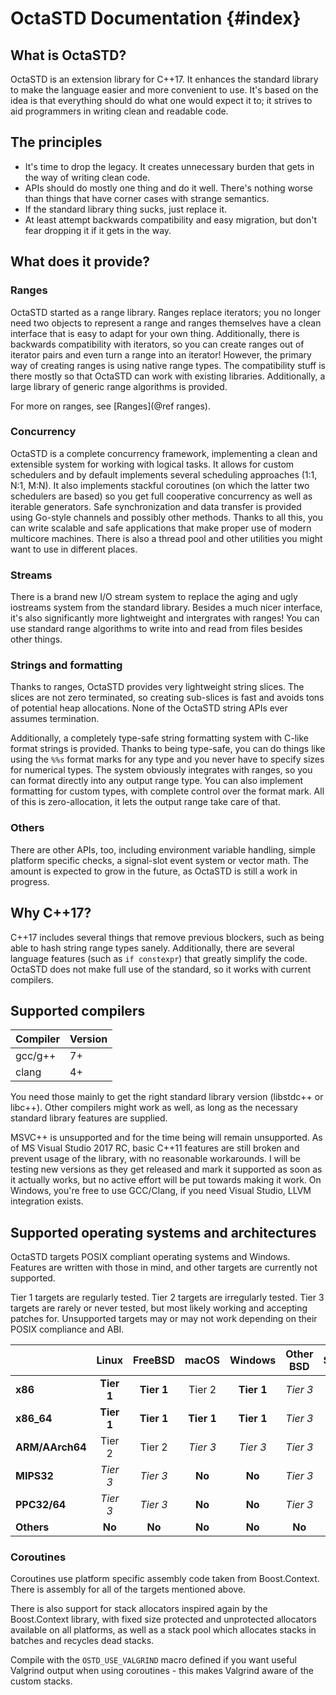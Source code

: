 # OctaSTD Documentation {#index}

## What is OctaSTD?

OctaSTD is an extension library for C++17. It enhances the standard library
to make the language easier and more convenient to use. It's based on the
idea is that everything should do what one would expect it to; it strives
to aid programmers in writing clean and readable code.

## The principles

* It's time to drop the legacy. It creates unnecessary burden that gets in
  the way of writing clean code.
* APIs should do mostly one thing and do it well. There's nothing worse than
  things that have corner cases with strange semantics.
* If the standard library thing sucks, just replace it.
* At least attempt backwards compatibility and easy migration, but don't fear
  dropping it if it gets in the way.

## What does it provide?

### Ranges

OctaSTD started as a range library. Ranges replace iterators; you no longer
need two objects to represent a range and ranges themselves have a clean
interface that is easy to adapt for your own thing. Additionally, there is
backwards compatibility with iterators, so you can create ranges out of
iterator pairs and even turn a range into an iterator! However, the primary
way of creating ranges is using native range types. The compatibility stuff
is there mostly so that OctaSTD can work with existing libraries. Additionally,
a large library of generic range algorithms is provided.

For more on ranges, see [Ranges](@ref ranges).

### Concurrency

OctaSTD is a complete concurrency framework, implementing a clean and
extensible system for working with logical tasks. It allows for custom
schedulers and by default implements several scheduling approaches (1:1,
N:1, M:N). It also implements stackful coroutines (on which the latter
two schedulers are based) so you get full cooperative concurrency as
well as iterable generators. Safe synchronization and data transfer is
provided using Go-style channels and possibly other methods. Thanks to
all this, you can write scalable and safe applications that make proper
use of modern multicore machines. There is also a thread pool and other
utilities you might want to use in different places.

### Streams

There is a brand new I/O stream system to replace the aging and ugly iostreams
system from the standard library. Besides a much nicer interface, it's also
significantly more lightweight and intergrates with ranges! You can use
standard range algorithms to write into and read from files besides other
things.

### Strings and formatting

Thanks to ranges, OctaSTD provides very lightweight string slices. The
slices are not zero terminated, so creating sub-slices is fast and avoids
tons of potential heap allocations. None of the OctaSTD string APIs ever
assumes termination.

Additionally, a completely type-safe string formatting system with C-like
format strings is provided. Thanks to being type-safe, you can do things
like using the `%%s` format marks for any type and you never have to specify
sizes for numerical types. The system obviously integrates with ranges, so
you can format directly into any output range type. You can also implement
formatting for custom types, with complete control over the format mark.
All of this is zero-allocation, it lets the output range take care of that.

### Others

There are other APIs, too, including environment variable handling, simple
platform specific checks, a signal-slot event system or vector math. The
amount is expected to grow in the future, as OctaSTD is still a work in
progress.

## Why C++17?

C++17 includes several things that remove previous blockers, such as being
able to hash string range types sanely. Additionally, there are several
language features (such as `if constexpr`) that greatly simplify the code.
OctaSTD does not make full use of the standard, so it works with current
compilers.

## Supported compilers

Compiler | Version
-------- | -------
gcc/g++  | 7+
clang    | 4+

You need those mainly to get the right standard library version (libstdc++
or libc++). Other compilers might work as well, as long as the necessary
standard library features are supplied.

MSVC++ is unsupported and for the time being will remain unsupported. As of MS
Visual Studio 2017 RC, basic C++11 features are still broken and prevent usage
of the library, with no reasonable workarounds. I will be testing new versions
as they get released and mark it supported as soon as it actually works, but no
active effort will be put towards making it work. On Windows, you're free to
use GCC/Clang, if you need Visual Studio, LLVM integration exists.

## Supported operating systems and architectures

OctaSTD targets POSIX compliant operating systems and Windows. Features are
written with those in mind, and other targets are currently not supported.

Tier 1 targets are regularly tested. Tier 2 targets are irregularly tested.
Tier 3 targets are rarely or never tested, but most likely working and
accepting patches for. Unsupported targets may or may not work depending
on their POSIX compliance and ABI.

|                 | Linux      | FreeBSD     | macOS      | Windows     | Other BSD | Solaris  | AIX      | Others |
|-----------------|:----------:|:-----------:|:----------:|:-----------:|:---------:|:--------:|:--------:|:------:|
| **x86**         | **Tier 1** | **Tier 1**  | Tier 2     | **Tier 1**  | *Tier 3*  | *Tier 3* | **No**   | **No** |
| **x86_64**      | **Tier 1** | **Tier 1**  | **Tier 1** | **Tier 1**  | *Tier 3*  | *Tier 3* | **No**   | **No** |
| **ARM/AArch64** | Tier 2     | Tier 2      | *Tier 3*   | *Tier 3*    | *Tier 3*  | **No**   | **No**   | **No** |
| **MIPS32**      | *Tier 3*   | *Tier 3*    | **No**     | **No**      | *Tier 3*  | **No**   | **No**   | **No** |
| **PPC32/64**    | *Tier 3*   | *Tier 3*    | **No**     | **No**      | *Tier 3*  | **No**   | *Tier 3* | **No** |
| **Others**      | **No**     | **No**      | **No**     | **No**      | **No**    | **No**   | **No**   | **No** |

### Coroutines

Coroutines use platform specific assembly code taken from Boost.Context. There
is assembly for all of the targets mentioned above.

There is also support for stack allocators inspired again by the Boost.Context
library, with fixed size protected and unprotected allocators available on all
platforms, as well as a stack pool which allocates stacks in batches and
recycles dead stacks.

Compile with the `OSTD_USE_VALGRIND` macro defined if you want useful Valgrind
output when using coroutines - this makes Valgrind aware of the custom stacks.
